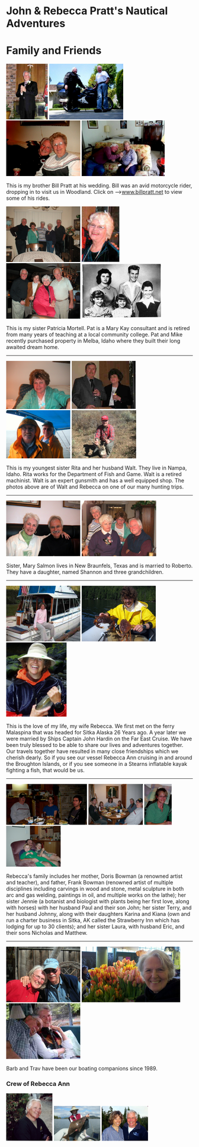 # John & Rebecca Pratt's Nautical Adventures

# Family and Friends

<a href="https://raw.githubusercontent.com/Rkayak/pratt/images/NEW/BillPratt.png" rel="lightbox[FamilyandFriends]" title="My brother Bill Pratt"><img src="https://raw.githubusercontent.com/Rkayak/pratt/images/NEW/BillPratt.png" alt="My brother Bill Pratt" height="150px" /></a>
<a href="https://raw.githubusercontent.com/Rkayak/pratt/images/NEW/bill_john_motorcycle.jpg" rel="lightbox[FamilyandFriends]" title="Bill stopped by Woodland to visit, on one of his many trips."><img src="https://raw.githubusercontent.com/Rkayak/pratt/images/NEW/bill_john_motorcycle.jpg" alt="Bill stopped by Woodland to visit, on one of his many trips." height="150px" /></a>
<a href="https://raw.githubusercontent.com/Rkayak/pratt/images/NEW/bill_and_aunt_cay.JPG" rel="lightbox[FamilyandFriends]" title="Bill and Aunt Cay"><img src="https://raw.githubusercontent.com/Rkayak/pratt/images/NEW/bill_and_aunt_cay.JPG" alt="Bill and Aunt Cay" height="150px" /></a>
<a href="https://raw.githubusercontent.com/Rkayak/pratt/images/NEW/bill_and_aunt_cay2.JPG" rel="lightbox[FamilyandFriends]" title="Bill and Aunt Cay"><img src="https://raw.githubusercontent.com/Rkayak/pratt/images/NEW/bill_and_aunt_cay2.JPG" alt="Bill and Aunt Cay" height="150px" /></a>

This is my brother Bill Pratt at his wedding.  Bill was an avid motorcycle rider, dropping in to visit us in Woodland. Click on --><a href="http://www.billpratt.net" target="_blank" style="color:blue">www.billpratt.net</a> to view some of his rides.


<a href="https://raw.githubusercontent.com/Rkayak/pratt/images/family/The_Pratts.JPG" rel="lightbox[FamilyandFriends]" title="Bill, Rita, Mary, Pat and John"><img src="https://raw.githubusercontent.com/Rkayak/pratt/images/family/The_Pratts.JPG" alt="Bill, Rita, Mary, Pat and John" height="150px" /></a>
<a href="https://raw.githubusercontent.com/Rkayak/pratt/images/NEW/Patricia.png" rel="lightbox[FamilyandFriends]" title="Patricia"><img src="https://raw.githubusercontent.com/Rkayak/pratt/images/NEW/Patricia.png" alt="Patricia" height="150px" /></a>
<a href="https://raw.githubusercontent.com/Rkayak/pratt/images/NEW/PatandMike.png" rel="lightbox[FamilyandFriends]" title="J and R with Pat and Mike"><img src="https://raw.githubusercontent.com/Rkayak/pratt/images/NEW/PatandMike.png" alt="J and R with Pat and Mike" height="150px" /></a>
<a href="https://raw.githubusercontent.com/Rkayak/pratt/images/family/The_Pratt_Family.jpg" rel="lightbox[FamilyandFriends]" title="The young Pratts"><img src="https://raw.githubusercontent.com/Rkayak/pratt/images/family/The_Pratt_Family.jpg" alt="The young Prattsn" height="150px" /></a>

This is my sister Patricia Mortell.  Pat is a Mary Kay consultant and is retired from many years of teaching at a local community college. Pat and Mike recently purchased property in Melba, Idaho where they built their long awaited dream home.

----

<a href="https://raw.githubusercontent.com/Rkayak/pratt/images/family/Rita.JPG" rel="lightbox[FamilyandFriends]" title="Rita"><img src="https://raw.githubusercontent.com/Rkayak/pratt/images/family/Rita.JPG" alt="Rita" height="130px" /></a>
<a href="https://raw.githubusercontent.com/Rkayak/pratt/images/family/RitaWalt.png" rel="lightbox[FamilyandFriends]" title="Rita and Walt"><img src="https://raw.githubusercontent.com/Rkayak/pratt/images/family/RitaWalt.png" alt="Rita and Walt" height="130px" /></a>
<a href="https://raw.githubusercontent.com/Rkayak/pratt/images/family/Walt_y_John.JPG" rel="lightbox[FamilyandFriends]" title="Walt and John fishing in Tacoma"><img src="https://raw.githubusercontent.com/Rkayak/pratt/images/family/Walt_y_John.JPG" alt="Walt and John fishing in Tacoma" height="130px" /></a>
<a href="https://raw.githubusercontent.com/Rkayak/pratt/images/family/Walthunting.png" rel="lightbox[FamilyandFriends]" title="Walt"><img src="https://raw.githubusercontent.com/Rkayak/pratt/images/family/Walthunting.png" alt="Walt" height="130px" /></a>

This is my youngest sister Rita and her husband Walt. They live in Nampa, Idaho. Rita works for the Department of Fish and Game. Walt is a retired machinist. Walt is an expert gunsmith and has a well equipped shop. The photos above are of Walt and Rebecca on one of our many hunting trips.

----

<a href="https://raw.githubusercontent.com/Rkayak/pratt/images/NEW/MaryRoberto.png" rel="lightbox[FamilyandFriends]" title="Mary and Roberto"><img src="https://raw.githubusercontent.com/Rkayak/pratt/images/NEW/MaryRoberto.png" alt="Mary and Roberto" height="150px" /></a>
<a href="https://raw.githubusercontent.com/Rkayak/pratt/images/family/Mary_Pat_Rita_Bill.JPG" rel="lightbox[FamilyandFriends]" title="Mary, Pat, Rita and Bill"><img src="https://raw.githubusercontent.com/Rkayak/pratt/images/family/Mary_Pat_Rita_Bill.JPG" alt="Mary, Pat, Rita and Bill" height="150px" /></a>

Sister, Mary Salmon lives in New Braunfels, Texas and is married to Roberto. They have a daughter, named Shannon and three grandchildren.

----

<a href="https://raw.githubusercontent.com/Rkayak/pratt/images/family/image123.jpg" rel="lightbox[FamilyandFriends]" title="32' in Shoal Bay"><img src="https://raw.githubusercontent.com/Rkayak/pratt/images/family/image123.jpg" alt="32' in Shoal Bay" height="150px" /></a>
<a href="https://raw.githubusercontent.com/Rkayak/pratt/images/family/image114.jpg" rel="lightbox[FamilyandFriends]" title="Rebecca and her dungeness"><img src="https://raw.githubusercontent.com/Rkayak/pratt/images/family/image114.jpg" alt="Rebecca and her dungeness" height="150px" /></a>
<a href="https://raw.githubusercontent.com/Rkayak/pratt/images/NEW/RebeccaWhitehat.png" rel="lightbox[FamilyandFriends]" title="Rebecca"><img src="https://raw.githubusercontent.com/Rkayak/pratt/images/NEW/RebeccaWhitehat.png" alt="Rebecca" height="200" /></a>

This is the love of my life, my wife Rebecca. We first met on the ferry Malaspina that was headed for Sitka Alaska 26 Years ago. A year later we were married by Ships Captain John Hardin on the Far East Cruise. We have been truly blessed to be able to share our lives and adventures together. Our travels together have resulted in many close friendships which we cherish dearly. So if you see our vessel Rebecca Ann cruising in and around the Broughton Islands, or if you see someone in a Stearns inflatable kayak fighting a fish, that would be us.

----

<a href="https://raw.githubusercontent.com/Rkayak/pratt/images/family/Paul_Jennie_John.jpg" rel="lightbox[FamilyandFriends]" title="Paul Jennie and John"><img src="https://raw.githubusercontent.com/Rkayak/pratt/images/family/Paul_Jennie_John.jpg" alt="Paul Jennie and John" height="110px" /></a>
<a href="https://raw.githubusercontent.com/Rkayak/pratt/images/family/John_Kiana_Terry_Karina_Mom_Paul.jpg" rel="lightbox[FamilyandFriends]" title="John, Kiana, Terry, Karina, Mom and Paul"><img src="https://raw.githubusercontent.com/Rkayak/pratt/images/family/John_Kiana_Terry_Karina_Mom_Paul.jpg" alt="John, Kiana, Terry, Karina, Mom and Paul" height="110px" /></a>
<a href="https://raw.githubusercontent.com/Rkayak/pratt/images/family/Laura.JPG" rel="lightbox[FamilyandFriends]" title=""><img src="https://raw.githubusercontent.com/Rkayak/pratt/images/family/Laura.JPG" alt="" height="110px" /></a>
<a href="https://raw.githubusercontent.com/Rkayak/pratt/images/family/Nicholas_Eric_Matthew.JPG" rel="lightbox[FamilyandFriends]" title="Nicholas Eric and Matthew"><img src="https://raw.githubusercontent.com/Rkayak/pratt/images/family/Nicholas_Eric_Matthew.JPG" alt="Nicholas Eric and Matthew" height="110px" /></a>

Rebecca's family includes her mother, Doris Bowman (a renowned artist and teacher), and father, Frank Bowman (renowned artist of multiple disciplines including carvings in wood and stone, metal sculpture in both arc and gas welding, paintings in oil, and multiple works on the lathe); her sister Jennie (a botanist and biologist with plants being her first love, along with horses) with her husband Paul and their son John; her sister Terry, and her husband Johnny, along with their daughters Karina and Kiana (own and run a charter business in Sitka, AK called the Strawberry Inn which has lodging for up to 30 clients); and her sister Laura, with husband Eric, and their sons Nicholas and Matthew.

----

<a href="https://raw.githubusercontent.com/Rkayak/pratt/images/family/Barb_and_Trav.JPG" rel="lightbox[FamilyandFriends]" title="Barb and Trav"><img src="https://raw.githubusercontent.com/Rkayak/pratt/images/family/Barb_and_Trav.JPG" alt="Barb and Trav" height="150px" /></a>
<a href="https://raw.githubusercontent.com/Rkayak/pratt/images/family/Barb_and_tulips.jpg" rel="lightbox[FamilyandFriends]" title="Barb and the tulips"><img src="https://raw.githubusercontent.com/Rkayak/pratt/images/family/Barb_and_tulips.jpg" alt="Barb and the tulips" height="150px" /></a>
<a href="https://raw.githubusercontent.com/Rkayak/pratt/images/family/Trav_and_Barb.jpg" rel="lightbox[FamilyandFriends]" title="Trav and Barb relaxing on boat"><img src="https://raw.githubusercontent.com/Rkayak/pratt/images/family/Trav_and_Barb.jpg" alt="Trav and Barb relaxing on boat" height="150px" /></a>

Barb and Trav have been our boating companions since 1989.

### Crew of Rebecca Ann
<img src="https://raw.githubusercontent.com/Rkayak/pratt/images/NEW/JPrattHillmanSweater.png" width="125px" alt="Capt. Pratt" />
<img src="https://raw.githubusercontent.com/Rkayak/pratt/images/NEW/pict0094-1.JPG" width="125px" alt="1st Mate Rebecca Pratt" />
<img src="https://raw.githubusercontent.com/Rkayak/pratt/images/NEW/JoesCove22007.jpg" width="125px" alt="Capt. and 1st Mate" />
